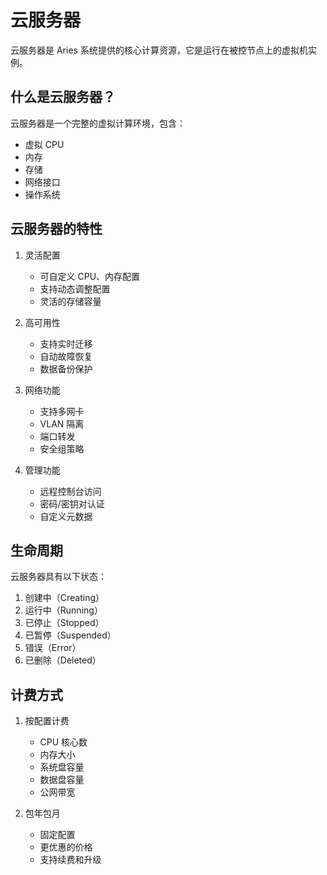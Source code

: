 # 云服务器

云服务器是 Aries 系统提供的核心计算资源，它是运行在被控节点上的虚拟机实例。

## 什么是云服务器？

云服务器是一个完整的虚拟计算环境，包含：
- 虚拟 CPU
- 内存
- 存储
- 网络接口
- 操作系统

## 云服务器的特性

1. 灵活配置
   - 可自定义 CPU、内存配置
   - 支持动态调整配置
   - 灵活的存储容量

2. 高可用性
   - 支持实时迁移
   - 自动故障恢复
   - 数据备份保护

3. 网络功能
   - 支持多网卡
   - VLAN 隔离
   - 端口转发
   - 安全组策略

4. 管理功能
   - 远程控制台访问
   - 密码/密钥对认证
   - 自定义元数据

## 生命周期

云服务器具有以下状态：
1. 创建中（Creating）
2. 运行中（Running）
3. 已停止（Stopped）
4. 已暂停（Suspended）
5. 错误（Error）
6. 已删除（Deleted）

## 计费方式

1. 按配置计费
   - CPU 核心数
   - 内存大小
   - 系统盘容量
   - 数据盘容量
   - 公网带宽

2. 包年包月
   - 固定配置
   - 更优惠的价格
   - 支持续费和升级 